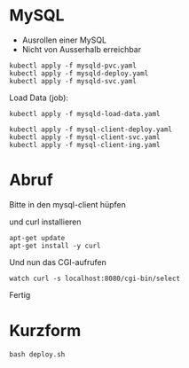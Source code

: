 # MySQL

* Ausrollen einer MySQL
* Nicht von Ausserhalb erreichbar


~~~
kubectl apply -f mysqld-pvc.yaml 
kubectl apply -f mysqld-deploy.yaml
kubectl apply -f mysqld-svc.yaml
~~~

Load Data (job):

~~~
kubectl apply -f mysqld-load-data.yaml
~~~


~~~
kubectl apply -f mysql-client-deploy.yaml
kubectl apply -f mysql-client-svc.yaml
kubectl apply -f mysql-client-ing.yaml
~~~

# Abruf

Bitte in den mysql-client hüpfen

und curl installieren

~~~
apt-get update
apt-get install -y curl 
~~~

Und nun das CGI-aufrufen

~~~
watch curl -s localhost:8080/cgi-bin/select
~~~

Fertig


# Kurzform

~~~
bash deploy.sh
~~~

